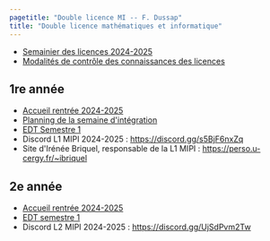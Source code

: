 ```yaml
---
pagetitle: "Double licence MI -- F. Dussap"
title: "Double licence mathématiques et informatique"
---
```


-   [Semainier des licences 2024-2025](https://cytech.cyu.fr/medias/fichier/semainiers-licences-2024-2025_1716962664739-pdf?ID_FICHE=47052&INLINE=FALSE)
-   [Modalités de contrôle des connaissances des licences](https://www.cyu.fr/medias/fichier/4-institut-st-mcc-licence-2023-2024-definitives_1695984757852-pdf?ID_FICHE=112117&INLINE=FALSE)

## 1re année

-   [Accueil rentrée 2024-2025](./Files/DL/accueil_DLMI1_24-25.pdf)
-   [Planning de la semaine d'intégration](https://docs.google.com/spreadsheets/d/1d0K5-5VrOCrhVHrBEEHz5HDmfQ_NWSPSieGwtX3zS9g/pubhtml?gid=301115744&single=true)
-   [EDT Semestre 1](./Files/DL/edt_L1_24-25.pdf)
-   Discord L1 MIPI 2024-2025 : <https://discord.gg/s5BjF6nxZq>
-   Site d'Irénée Briquel, responsable de la L1 MIPI : <https://perso.u-cergy.fr/~ibriquel>

## 2e année

-   [Accueil rentrée 2024-2025](./Files/DL/accueil_DLMI2_24-25.pdf)
-   [EDT semestre 1](./Files/DL/EDT_L2_DL_MI-S3-D.pdf)
-   Discord L2 MIPI 2024-2025 : <https://discord.gg/UjSdPvm2Tw>


